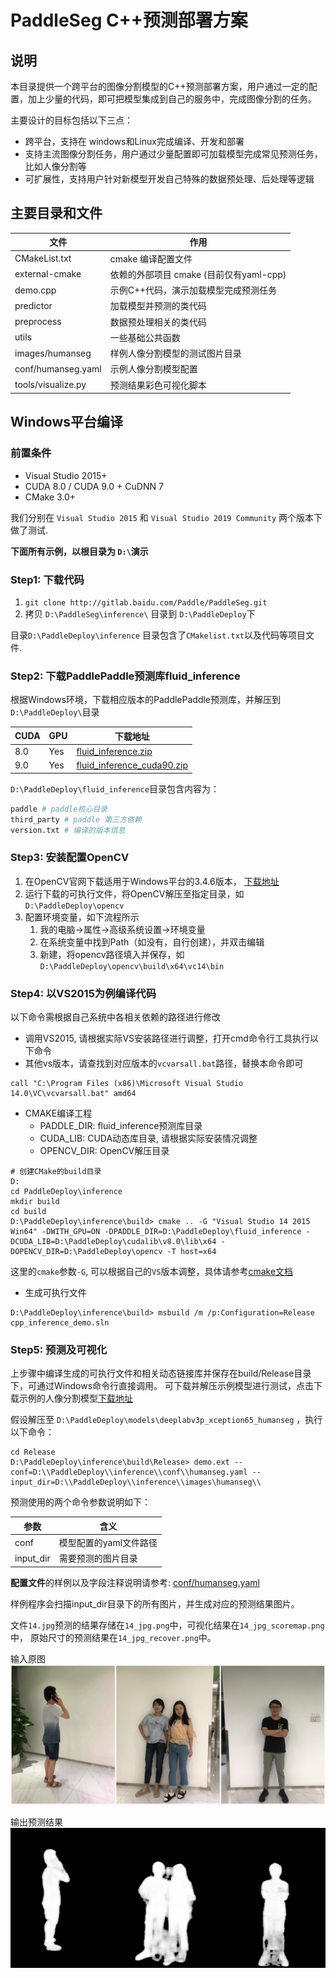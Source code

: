 # PaddleSeg C++预测部署方案

## 说明

本目录提供一个跨平台的图像分割模型的C++预测部署方案，用户通过一定的配置，加上少量的代码，即可把模型集成到自己的服务中，完成图像分割的任务。

主要设计的目标包括以下三点：
- 跨平台，支持在 windows和Linux完成编译、开发和部署
- 支持主流图像分割任务，用户通过少量配置即可加载模型完成常见预测任务，比如人像分割等
- 可扩展性，支持用户针对新模型开发自己特殊的数据预处理、后处理等逻辑



## 主要目录和文件
| 文件 | 作用 |
|-------|----------|
| CMakeList.txt | cmake 编译配置文件 |
| external-cmake| 依赖的外部项目 cmake (目前仅有yaml-cpp)|
| demo.cpp | 示例C++代码，演示加载模型完成预测任务 |
| predictor | 加载模型并预测的类代码|
| preprocess |数据预处理相关的类代码|
| utils | 一些基础公共函数|
| images/humanseg | 样例人像分割模型的测试图片目录|
| conf/humanseg.yaml | 示例人像分割模型配置|
| tools/visualize.py | 预测结果彩色可视化脚本 |

## Windows平台编译

### 前置条件
* Visual Studio 2015+ 
* CUDA 8.0 / CUDA 9.0 + CuDNN 7
* CMake 3.0+

我们分别在 `Visual Studio 2015` 和 `Visual Studio 2019 Community` 两个版本下做了测试.

**下面所有示例，以根目录为 `D:\`演示**

### Step1: 下载代码

1. `git clone http://gitlab.baidu.com/Paddle/PaddleSeg.git`
2. 拷贝 `D:\PaddleSeg\inference\` 目录到 `D:\PaddleDeploy`下

目录`D:\PaddleDeploy\inference` 目录包含了`CMakelist.txt`以及代码等项目文件.



### Step2: 下载PaddlePaddle预测库fluid_inference

根据Windows环境，下载相应版本的PaddlePaddle预测库，并解压到`D:\PaddleDeploy\`目录

| CUDA | GPU | 下载地址 |
|------|------|--------|
| 8.0 | Yes | [fluid_inference.zip](https://bj.bcebos.com/v1/paddleseg/fluid_inference_win.zip) |
| 9.0 | Yes | [fluid_inference_cuda90.zip](https://paddleseg.bj.bcebos.com/fluid_inference_cuda9_cudnn7.zip) |

`D:\PaddleDeploy\fluid_inference`目录包含内容为：
```bash
paddle # paddle核心目录
third_party # paddle 第三方依赖
version.txt # 编译的版本信息
```


### Step3: 安装配置OpenCV

1. 在OpenCV官网下载适用于Windows平台的3.4.6版本， [下载地址](https://sourceforge.net/projects/opencvlibrary/files/3.4.6/opencv-3.4.6-vc14_vc15.exe/download)  
2. 运行下载的可执行文件，将OpenCV解压至指定目录，如`D:\PaddleDeploy\opencv`  
3. 配置环境变量，如下流程所示  
    1. 我的电脑->属性->高级系统设置->环境变量  
    2. 在系统变量中找到Path（如没有，自行创建），并双击编辑  
    3. 新建，将opencv路径填入并保存，如`D:\PaddleDeploy\opencv\build\x64\vc14\bin` 

### Step4: 以VS2015为例编译代码

以下命令需根据自己系统中各相关依赖的路径进行修改

* 调用VS2015, 请根据实际VS安装路径进行调整，打开cmd命令行工具执行以下命令
* 其他vs版本，请查找到对应版本的`vcvarsall.bat`路径，替换本命令即可

```
call "C:\Program Files (x86)\Microsoft Visual Studio 14.0\VC\vcvarsall.bat" amd64
```
    
* CMAKE编译工程
    * PADDLE_DIR: fluid_inference预测库目录
    * CUDA_LIB: CUDA动态库目录, 请根据实际安装情况调整
    * OPENCV_DIR: OpenCV解压目录

```
# 创建CMake的build目录
D:
cd PaddleDeploy\inference
mkdir build
cd build
D:\PaddleDeploy\inference\build> cmake .. -G "Visual Studio 14 2015 Win64" -DWITH_GPU=ON -DPADDLE_DIR=D:\PaddleDeploy\fluid_inference -DCUDA_LIB=D:\PaddleDeploy\cudalib\v8.0\lib\x64 -DOPENCV_DIR=D:\PaddleDeploy\opencv -T host=x64
```

这里的`cmake`参数`-G`, 可以根据自己的`VS`版本调整，具体请参考[cmake文档](https://cmake.org/cmake/help/v3.15/manual/cmake-generators.7.html)

* 生成可执行文件

```
D:\PaddleDeploy\inference\build> msbuild /m /p:Configuration=Release cpp_inference_demo.sln
```

### Step5: 预测及可视化

上步骤中编译生成的可执行文件和相关动态链接库并保存在build/Release目录下，可通过Windows命令行直接调用。
可下载并解压示例模型进行测试，点击下载示例的人像分割模型[下载地址](https://paddleseg.bj.bcebos.com/inference_model/deeplabv3p_xception65_humanseg.tgz)

假设解压至 `D:\PaddleDeploy\models\deeplabv3p_xception65_humanseg` ，执行以下命令：

```
cd Release
D:\PaddleDeploy\inference\build\Release> demo.ext --conf=D:\\PaddleDeploy\\inference\\conf\\humanseg.yaml --input_dir=D:\\PaddleDeploy\\inference\\images\humanseg\\
```

预测使用的两个命令参数说明如下：

| 参数 | 含义 |
|-------|----------|
| conf | 模型配置的yaml文件路径 |
| input_dir | 需要预测的图片目录 |

**配置文件**的样例以及字段注释说明请参考: [conf/humanseg.yaml](inference/conf/humanseg.yaml)

样例程序会扫描input_dir目录下的所有图片，并生成对应的预测结果图片。

文件`14.jpg`预测的结果存储在`14_jpg.png`中，可视化结果在`14_jpg_scoremap.png`中， 原始尺寸的预测结果在`14_jpg_recover.png`中。

输入原图  
![avatar](inference/images/humanseg/demo.jpg)

输出预测结果   
![avatar](inference/images/humanseg/demo_jpg_recover.png)
